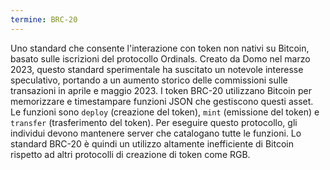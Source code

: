 ```yaml
---
termine: BRC-20
---
```


Uno standard che consente l'interazione con token non nativi su Bitcoin, basato sulle iscrizioni del protocollo Ordinals. Creato da Domo nel marzo 2023, questo standard sperimentale ha suscitato un notevole interesse speculativo, portando a un aumento storico delle commissioni sulle transazioni in aprile e maggio 2023. I token BRC-20 utilizzano Bitcoin per memorizzare e timestampare funzioni JSON che gestiscono questi asset. Le funzioni sono `deploy` (creazione del token), `mint` (emissione del token) e `transfer` (trasferimento del token). Per eseguire questo protocollo, gli individui devono mantenere server che catalogano tutte le funzioni. Lo standard BRC-20 è quindi un utilizzo altamente inefficiente di Bitcoin rispetto ad altri protocolli di creazione di token come RGB.